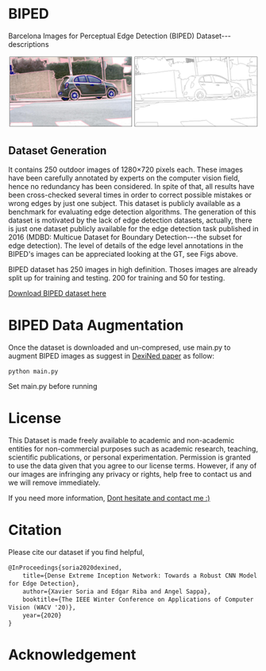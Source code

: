 # BIPED
Barcelona Images for Perceptual Edge Detection (BIPED) Dataset---descriptions

![useful image](/figs/BIPED_banner.png)

## Dataset Generation

It contains 250 outdoor images of 1280$\times$720 pixels each. These images have been carefully annotated by experts on the computer vision field, hence no redundancy has been considered. In spite of that, all results have been cross-checked several times in order to correct possible mistakes or wrong edges by just one subject. This dataset is publicly available as a benchmark for evaluating edge detection algorithms. The generation of this dataset is motivated by the lack of edge detection datasets, actually, there is just one dataset publicly available for the edge detection task published in 2016 (MDBD: Multicue Dataset for Boundary Detection---the subset for edge detection). The level of details of the edge level annotations in the BIPED's images can be appreciated looking at the GT, see Figs above. 

BIPED dataset has 250 images in high definition. Thoses images are already split up for training and testing. 200 for training and 50 for testing.


[Download BIPED dataset here](https://drive.google.com/file/d/1l9cUbNK7CgpUsWYInce-djJQp-FyY5DO/view?usp=sharing)

# BIPED Data Augmentation

Once the dataset is downloaded and un-compresed, use main.py to augment BIPED images as suggest in [DexiNed paper](https://arxiv.org/pdf/1909.01955.pdf) as follow:

    python main.py

Set main.py before running

# License

This Dataset is made freely available to academic and non-academic entities for non-commercial purposes such as academic research, teaching, scientific publications, or personal experimentation. Permission is granted to use the data given that you agree to our license terms. However, if any of our images are infringing any privacy or rights, help free to contact us and we will remove immediately.

If you need more information, [Dont hesitate and contact me :)](https://xavysp.github.io)

# Citation
Please cite our dataset if you find helpful,
```
@InProceedings{soria2020dexined,
    title={Dense Extreme Inception Network: Towards a Robust CNN Model for Edge Detection},
    author={Xavier Soria and Edgar Riba and Angel Sappa},
    booktitle={The IEEE Winter Conference on Applications of Computer Vision (WACV '20)},
    year={2020}
}
```

# Acknowledgement

